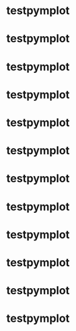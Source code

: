 # testpymplot
# testpymplot
# testpymplot
# testpymplot
# testpymplot
# testpymplot
# testpymplot
# testpymplot
# testpymplot
# testpymplot
# testpymplot
# testpymplot
